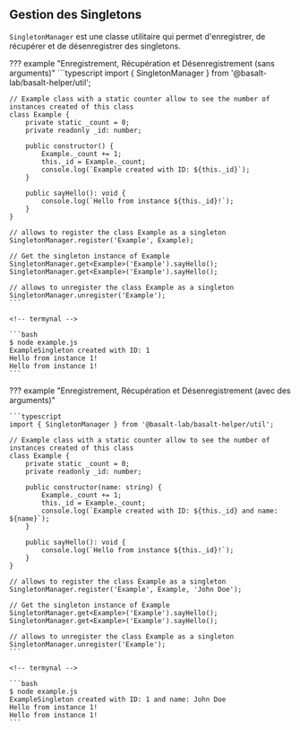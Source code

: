 ## **Gestion des Singletons**

`SingletonManager` est une classe utilitaire qui permet d'enregistrer, de récupérer et de désenregistrer des singletons.

??? example "Enregistrement, Récupération et Désenregistrement (sans arguments)"
    ```typescript
    import { SingletonManager } from '@basalt-lab/basalt-helper/util';

    // Example class with a static counter allow to see the number of instances created of this class
    class Example {
        private static _count = 0;
        private readonly _id: number;
        
        public constructor() {
            Example._count += 1;
            this._id = Example._count;
            console.log(`Example created with ID: ${this._id}`);
        }

        public sayHello(): void {
            console.log(`Hello from instance ${this._id}!`);
        }
    }

    // allows to register the class Example as a singleton
    SingletonManager.register('Example', Example);

    // Get the singleton instance of Example
    SingletonManager.get<Example>('Example').sayHello();
    SingletonManager.get<Example>('Example').sayHello();

    // allows to unregister the class Example as a singleton
    SingletonManager.unregister('Example');
    ```

    <!-- termynal -->

    ```bash
    $ node example.js
    ExampleSingleton created with ID: 1
    Hello from instance 1!
    Hello from instance 1!
    ```

??? example "Enregistrement, Récupération et Désenregistrement (avec des arguments)"

    ```typescript
    import { SingletonManager } from '@basalt-lab/basalt-helper/util';

    // Example class with a static counter allow to see the number of instances created of this class
    class Example {
        private static _count = 0;
        private readonly _id: number;
        
        public constructor(name: string) {
            Example._count += 1;
            this._id = Example._count;
            console.log(`Example created with ID: ${this._id} and name: ${name}`);
        }

        public sayHello(): void {
            console.log(`Hello from instance ${this._id}!`);
        }
    }

    // allows to register the class Example as a singleton
    SingletonManager.register('Example', Example, 'John Doe');

    // Get the singleton instance of Example
    SingletonManager.get<Example>('Example').sayHello();
    SingletonManager.get<Example>('Example').sayHello();

    // allows to unregister the class Example as a singleton
    SingletonManager.unregister('Example');
    ```

    <!-- termynal -->

    ```bash
    $ node example.js
    ExampleSingleton created with ID: 1 and name: John Doe
    Hello from instance 1!
    Hello from instance 1!
    ```

<script data-name="BMC-Widget"
    data-cfasync="false"
    src="https://cdnjs.buymeacoffee.com/1.0.0/widget.prod.min.js"
    data-id="necrelox"
    data-description="Support me on Buy me a coffee!"
    data-message="Merci de votre visite!"
    data-color="#5F7FFF"
    data-position="Right"
    data-x_margin="18"
    data-y_margin="22" />
